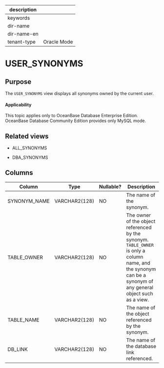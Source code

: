| description ||
|---|---|
| keywords ||
| dir-name ||
| dir-name-en ||
| tenant-type | Oracle Mode |

USER_SYNONYMS
==================================

Purpose
-----------

The `USER_SYNONYMS` view displays all synonyms owned by the current user.

<main id="notice" >
    <h4>Applicability</h4>
    <p>This topic applies only to OceanBase Database Enterprise Edition. OceanBase Database Community Edition provides only MySQL mode. </p>
  </main>

Related views
-------------

* ALL_SYNONYMS

* DBA_SYNONYMS

Columns
-------------

| **Column** | **Type** | **Nullable?** | **Description** |
|--------------|---------------|----------------|----------------------------------------------------------|
| SYNONYM_NAME | VARCHAR2(128) | NO | The name of the synonym. |
| TABLE_OWNER | VARCHAR2(128) | NO | The owner of the object referenced by the synonym. `TABLE_OWNER` is only a column name, and the synonym can be a synonym of any general object such as a view. |
| TABLE_NAME | VARCHAR2(128) | NO | The name of the object referenced by the synonym. |
| DB_LINK | VARCHAR2(128) | NO | The name of the database link referenced. |
